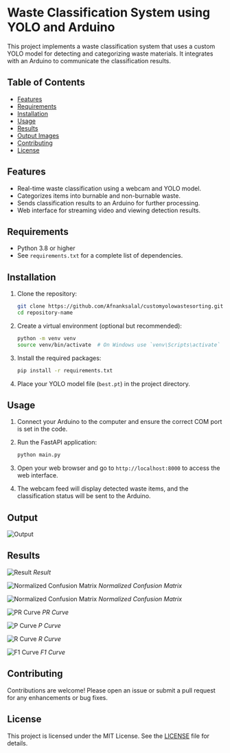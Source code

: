 # Waste Classification System using YOLO and Arduino

This project implements a waste classification system that uses a custom YOLO model for detecting and categorizing waste materials. It integrates with an Arduino to communicate the classification results.

## Table of Contents

- [Features](#features)
- [Requirements](#requirements)
- [Installation](#installation)
- [Usage](#usage)
- [Results](#results)
- [Output Images](#output-images)
- [Contributing](#contributing)
- [License](#license)

## Features

- Real-time waste classification using a webcam and YOLO model.
- Categorizes items into burnable and non-burnable waste.
- Sends classification results to an Arduino for further processing.
- Web interface for streaming video and viewing detection results.

## Requirements

- Python 3.8 or higher
- See `requirements.txt` for a complete list of dependencies.

## Installation

1. Clone the repository:
   ```bash
   git clone https://github.com/Afnanksalal/customyolowastesorting.git
   cd repository-name
   ```

2. Create a virtual environment (optional but recommended):
   ```bash
   python -m venv venv
   source venv/bin/activate  # On Windows use `venv\Scripts\activate`
   ```

3. Install the required packages:
   ```bash
   pip install -r requirements.txt
   ```

4. Place your YOLO model file (`best.pt`) in the project directory.

## Usage

1. Connect your Arduino to the computer and ensure the correct COM port is set in the code.
2. Run the FastAPI application:
   ```bash
   python main.py
   ```

3. Open your web browser and go to `http://localhost:8000` to access the web interface.

4. The webcam feed will display detected waste items, and the classification status will be sent to the Arduino.

## Output

![Output](images/output.jpg)

## Results

![Result](images/results.png)
*Result*

![Normalized Confusion Matrix](images/confusion_matrix_normalized.png)
*Normalized Confusion Matrix*

![Normalized Confusion Matrix](images/confusion_matrix_normalized.png)
*Normalized Confusion Matrix*

![PR Curve](images/PR_curve.png)
*PR Curve*

![P Curve](images/P_curve.png)
*P Curve*

![R Curve](images/R_curve.png)
*R Curve*

![F1 Curve](images/F1_curve.png)
*F1 Curve*

## Contributing

Contributions are welcome! Please open an issue or submit a pull request for any enhancements or bug fixes.

## License

This project is licensed under the MIT License. See the [LICENSE](LICENSE) file for details.
